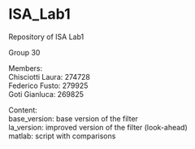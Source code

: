 # ISA_Lab1
Repository of ISA Lab1

Group 30

Members:\
Chisciotti Laura: 274728\
Federico Fusto: 279925\
Goti Gianluca: 269825

Content:\
base_version: base version of the filter\
la_version: improved version of the filter (look-ahead)\
matlab: script with comparisons
